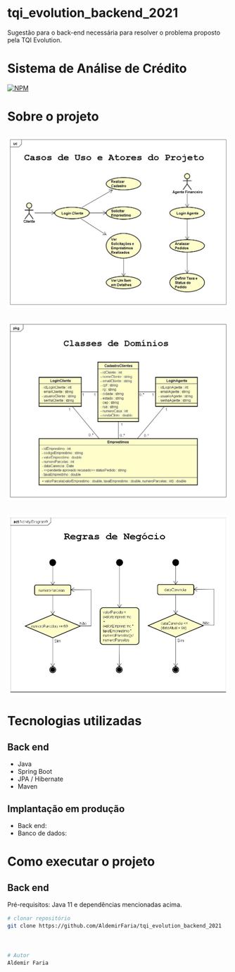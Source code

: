 # tqi_evolution_backend_2021
Sugestão para o back-end necessária para resolver o problema proposto pela TQI Evolution.


# Sistema de Análise de Crédito
[![NPM](https://img.shields.io/npm/l/react)](https://github.com/AldemirFaria/tqi_evolution_backend_2021/blob/main/LICENSE) 

# Sobre o projeto



##
![Atores do Projeto](https://github.com/AldemirFaria/tqi_evolution_backend_2021/blob/main/assets/UseCase%20Diagram0.jpg) 
##
![Domínios de Classes](https://github.com/AldemirFaria/tqi_evolution_backend_2021/blob/main/assets/Class%20Diagram0.jpg)
## 
![Regras de Negócio](https://github.com/AldemirFaria/tqi_evolution_backend_2021/blob/main/assets/Activity%20Diagram0.jpg)

# Tecnologias utilizadas
## Back end
- Java
- Spring Boot
- JPA / Hibernate
- Maven

## Implantação em produção
- Back end: 
- Banco de dados: 

# Como executar o projeto

## Back end
Pré-requisitos: Java 11 e dependências mencionadas acima.


```bash
# clonar repositório
git clone https://github.com/AldemirFaria/tqi_evolution_backend_2021



# Autor
Aldemir Faria
